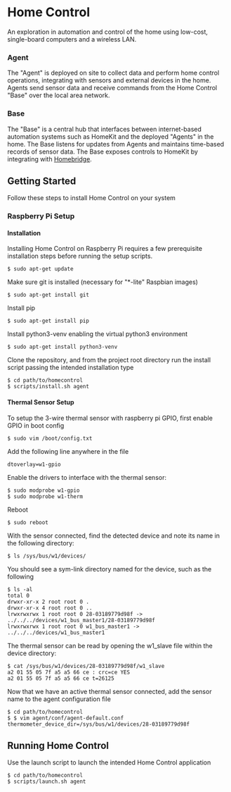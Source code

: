 # Home Control
An exploration in automation and control of the home using low-cost, single-board computers and a wireless LAN.

### Agent
The "Agent" is deployed on site to collect data and perform home control operations, integrating with sensors and external devices in the home. Agents send sensor data and receive commands from the Home Control "Base" over the local area network.

### Base
The "Base" is a central hub that interfaces between internet-based automation systems such as HomeKit and the deployed "Agents" in the home. The Base listens for updates from Agents and maintains time-based records of sensor data. The Base exposes controls to HomeKit by integrating with [Homebridge](https://homebridge.io).

## Getting Started
Follow these steps to install Home Control on your system

### Raspberry Pi Setup 
#### Installation
Installing Home Control on Raspberry Pi requires a few prerequisite installation steps before running the setup scripts.
```
$ sudo apt-get update
```
Make sure git is installed (necessary for "*-lite" Raspbian images)
```
$ sudo apt-get install git
```
Install pip
```
$ sudo apt-get install pip
```
Install python3-venv enabling the virtual python3 environment
```
$ sudo apt-get install python3-venv
```
Clone the repository, and from the project root directory run the install script passing the intended installation type
```
$ cd path/to/homecontrol
$ scripts/install.sh agent
```
#### Thermal Sensor Setup
To setup the 3-wire thermal sensor with raspberry pi GPIO, first enable GPIO in boot config
 ```
$ sudo vim /boot/config.txt
```
Add the following line anywhere in the file
```
dtoverlay=w1-gpio
```
Enable the drivers to interface with the thermal sensor:
```
$ sudo modprobe w1-gpio
$ sudo modprobe w1-therm
```
Reboot
```
$ sudo reboot
```
With the sensor connected, find the detected device and note its name in the following directory:
```
$ ls /sys/bus/w1/devices/
```
You should see a sym-link directory named for the device, such as the following
```
$ ls -al
total 0
drwxr-xr-x 2 root root 0 .
drwxr-xr-x 4 root root 0 ..
lrwxrwxrwx 1 root root 0 28-03189779d98f -> ../../../devices/w1_bus_master1/28-03189779d98f
lrwxrwxrwx 1 root root 0 w1_bus_master1 -> ../../../devices/w1_bus_master1
```
The thermal sensor can be read by opening the w1_slave file within the device directory:
```
$ cat /sys/bus/w1/devices/28-03189779d98f/w1_slave 
a2 01 55 05 7f a5 a5 66 ce : crc=ce YES
a2 01 55 05 7f a5 a5 66 ce t=26125
```
Now that we have an active thermal sensor connected, add the sensor name to the agent configuration file
```
$ cd path/to/homecontrol
$ $ vim agent/conf/agent-default.conf
thermometer_device_dir=/sys/bus/w1/devices/28-03189779d98f 
```
	
## Running Home Control
Use the launch script to launch the intended Home Control application
```
$ cd path/to/homecontrol
$ scripts/launch.sh agent
```
